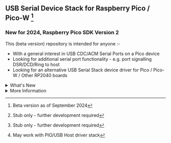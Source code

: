 ## USB Serial Device Stack for Raspberry Pico / Pico-W [^3]
### New for 2024, Raspberry Pico SDK Version 2 

This (beta version) repository is intended for anyone :-

* With a general interest in USB CDC/ACM Serial Ports on a Pico device
* Looking for additional serial port functionality - e.g. port signalling DSR/DCD/Ring to host
* Looking for an alternative USB Serial Stack device driver for Pico / Pico-W / Other RP2040 boards

<details><summary>What's New</summary>
<p>

#### 16th October 2024

* functional testing with lurk101/pshell [fork](https://github.com/Serialcomms/pshell-sc)
* fix issues identified by above
* re-arrange endpoints

#### 17th October 2024

* Fix EP1 handler defect
* Add `__not_in_flash_func` to various functions

</p>
</details>  

<details><summary>More Information</summary>
<p>

<details><summary>Design Pattern</summary>
<p>

* Written in C, using Raspberry SDK version 2.0.0
* Bespoke development for Pico and compatible boards only
* All interrupt-driven, no background tasks or timers required
* Uses SDK's queues and stdio_driver for stdio integration
* Library deployment using supplied `CMakeLists.txt` file
* SDK's stdio library `pico_stdio_usb` not required
* Modular design to support future developments

</p>
</details>  

<details><summary>Installing</summary>
<p>

<details><summary>Non-Debug version</summary>
<p>

* Copy directory **`lib_usb_cdc_serial`** to your project directory
* Add **`#include "lib_usb_cdc_serial/API_usb_serial.h"`** to start of your project's `main.c` file
* Add **`set(SKIP_PICO_STDIO_USB 1)`** to your project's `CMakeLists.txt` file, before `pico_sdk_init()`
* Add **`add_subdirectory(lib_usb_cdc_serial)`** to your project's `CMakeLists.txt` file
* Add **`lib_usb_cdc_serial`** to the `target_link_libraries()` section of your project's `CMakeLists.txt`
* Set **`pico_enable_stdio_usb(your_project_name 0)`** in your project's `CMakeLists.txt` file
* Set **`(PICO_SDK_VERSION_STRING VERSION_LESS "2.0.0")`** in your project's `CMakeLists.txt` file
* Add **`usb_start_serial(true, true);` to the `int main()`** section of your project's `main.c` file
* Stub function `void usb_error(uint8_t error_level)` can be used drive error LEDs via GPIO etc. [^2] 
* See [USB Serial Port Functions](documents/functions.md) for functions to add to your program

</p>
</details> 

<details><summary>Debug version</summary>
<p>

#### Important - _Debug needs exclusive access to core 1 and uart0_

##### &emsp; Debug uart_printf statements partially offloaded to core 1
##### &emsp; Normal printf statements processed by stdio / usb serial 

* Copy directory **`lib_usb_cdc_serial_debug`** to your project directory
* Add **`#include "lib_usb_cdc_serial_debug/API_usb_serial.h"`** to start of your project's `main.c` file
* Add **`#include "lib_usb_cdc_serial_debug/include/USB_uart_printf.h"`** to start of your project's `main.c` file
* Add **`set(SKIP_PICO_STDIO_USB 1)`** to your project's `CMakeLists.txt` file, before `pico_sdk_init()`
* Add **`add_subdirectory(lib_usb_cdc_serial_debug)`** to your project's `CMakeLists.txt` file
* Add **`lib_usb_cdc_serial`** to the `target_link_libraries()` section of your project's `CMakeLists.txt`
* Add **`pico_multicore`** to the `target_link_libraries()` section of your project's `CMakeLists.txt`
* Set **`pico_enable_stdio_usb(your_project_name 0)`** in your project's `CMakeLists.txt` file
* Set **`pico_enable_stdio_uart(your_project_name 0)`** in your project's `CMakeLists.txt` file
* Set **`pico_enable_stdio_usb(your_project_name 0)`** in your project's `CMakeLists.txt` file
* Set **`(PICO_SDK_VERSION_STRING VERSION_LESS "2.0.0")`** in your project's `CMakeLists.txt` file
* Add **`initialise_uart_printf();`** to the **`int main()`** section of your project's `main.c` file
* Add **`usb_start_serial(true, true);`** to the **`int main()`** section of your project's `main.c` file

* Stub function `void usb_error(uint8_t error_level)` can be used drive error LEDs via GPIO etc. [^2]
* See [USB Serial Port Functions](documents/functions.md) for functions to add to your program

</p>
</details> 

</p>
</details> 

<details><summary>Issues</summary>
<p>

* USB IRQ5 needs elevated priority for stdin `(getc, scanf etc. )` only - 
* https://github.com/Serialcomms/Raspberry-Pico-USB-Serial_BETA/blob/1bad6c7695f45c752714ae6b47bdccfb00ecb584/lib_usb_cdc_serial/USB_initialise.c#L34
* Elevated IRQ5 priority may not be correct or fully SDK-compliant
  
</p>
</details>  

<details><summary>Testing</summary>
<p>

Works with original Pico, Pico W and other RP2040 boards

#### Client Terminal

&emsp; [CoolTerm](https://freeware.the-meiers.org/) is recommended for signalling testing [DSR/DCD/Ring](screenshots/coolterm_pico.png)

&emsp; [PuTTY](https://www.chiark.greenend.org.uk/~sgtatham/putty/latest.html) is recommended for general [debug](screenshots/PuTTY_debug_probe.png)

<details><summary>USB Enumeration</summary>
<p>  

Pico appears to [enumerate correctly](documents/usb_enumeration.txt) with :-

* Windows host and create a new COM port

* Mac host and create a new `/dev/tty.usbmodem...` device

</p>
</details>    

<details><summary>Pico stdio</summary>
<p>  
 
Pico `stdio` and SDK functions all appear to work as expected, including :-

* `printf();`
* `scanf();`
* `putc();` and variants;
* `getc();` and variants

</p>
</details>  

<details><summary>Test exclusions</summary>
<p>

* Not tested with RP2350 Pico 2
* Not tested for co-existance with other USB stacks[^1]
* Not tested with RTOS or heavily-loaded multicore operation
* Some stdio and port signalling tests are included in the debug demo only

</p>
</details>  

</p>
</details> 

<details><summary>To Do</summary>
<p> 

* Pico 2 testing
* Port Flow Control
* Port signalling handshake
* Error handling improvements
* GPIO LEDS for port signals DSR,DTR,RING etc.
* Other Raspberry & Linux host testing.
* Multiple Com port support

</p>
</details> 
   
<details><summary>Function List</summary>
<p>   

##### USB Functions

&emsp; [USB CDC/ACM Functions](documents/functions.md)

##### SDK stdio

&emsp; SDK function `stdio_set_driver_enabled();` can be used normally if required
   
##### Pico remote reboot

&emsp; Pico can also be rebooted with a Break command from PuTTY or other client

&emsp; `PuTTY > Special Command > Break`

</p>
</details>   

<details><summary>Acknowledgements</summary>  
<p>

* [USB Made Simple](https://www.usbmadesimple.co.uk)
* [USB CDC Class Definitions](https://www.usb.org/document-library/class-definitions-communication-devices-12)
* [Microsoft USB Device Enumeration](https://techcommunity.microsoft.com/t5/microsoft-usb-blog/how-does-usb-stack-enumerate-a-device/ba-p/270685)
* [Microsoft USB Control Transfer](https://learn.microsoft.com/en-us/windows-hardware/drivers/usbcon/usb-control-transfer)
* [USB Descriptor and Request Parser](https://eleccelerator.com/usbdescreqparser/)
* [Thesycon USB Descriptor Dumper](https://www.thesycon.de/eng/usb_descriptordumper.shtml)
* [Ataradov USB Sniffer](https://github.com/ataradov/usb-sniffer-lite)
* [Tana USB Sniffer](https://github.com/tana/pico_usb_sniffer)
* [phind.com](https://phind.com)
* [lurk101/pshell](https://github.com/lurk101/pshell)

</p>
</details>

<details><summary>Glossary</summary>  
<p>

|               |  Description                                  |
| :-----------: | ----------------------------------------------|
| **CDC**       | Communications Device Class (of USB)          |
| **ACM**       | Abstract Control Model (subclass of CDC)      |
| **DSR**       | Data Set Ready                                |
| **DCD**       | Data Carrier Detect                           |

</p>
</details> 

<details><summary>Demo Versions</summary>  
<p>

#### Windows host

&emsp; Check that a COM port is created in Device manager 

&emsp; Use PuTTY or similar client to connect to it.

#### Mac host

&emsp; Check that a `/dev/tty.usbmodem...` is created

&emsp; Use `cu` or similar client to connect to it.

&emsp; e.g. `sudo cu -l /dev/tty/usbmodem1234`


##### Debug Version

&emsp; Shows Enumeration and IRQ activity on Pico `uart0` (via debug probe or similar)

&emsp; Simple menu allows for CDC notification testing - Ring, DCD, DSR 

##### Non-Debug Version

&emsp; Simple menu similar to above 

&emsp; Other tests can be enabled in `stdio_tests.c`

&emsp; No debug output. Stubs can be developed to drive LEDs etc if required.

</p>
</details> 
   
</p>
</details>  


[^1]: May work with PIO/USB Host driver stack
[^2]: Stub only - further development required
[^3]: Beta version as of September 2024

